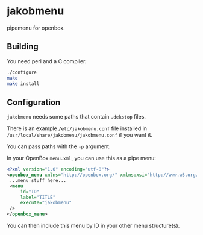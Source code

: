 jakobmenu
=========

pipemenu for openbox.

Building
--------

You need perl and a C compiler.

```sh
./configure
make
make install
```

Configuration
-------------

`jakobmenu` needs some paths that contain `.dekstop` files.

There is an example `/etc/jakobmenu.conf` file installed in `/usr/local/share/jakobmenu/jakobmenu.conf` if you want it.

You can pass paths with the `-p` argument.

In your OpenBox `menu.xml`, you can use this as a pipe menu:

```xml
<?xml version="1.0" encoding="utf-8"?>
<openbox_menu xmlns="http://openbox.org/" xmlns:xsi="http://www.w3.org/2001/XMLSchema-instance" xsi:schemaLocation="http://openbox.org/ file:///usr/share/openbox/menu.xsd">
 ...menu stuff here...
 <menu
     id="ID"
     label="TITLE"
     execute="jakobmenu"
 />
</openbox_menu>
```

You can then include this menu by ID in your other menu structure(s).
